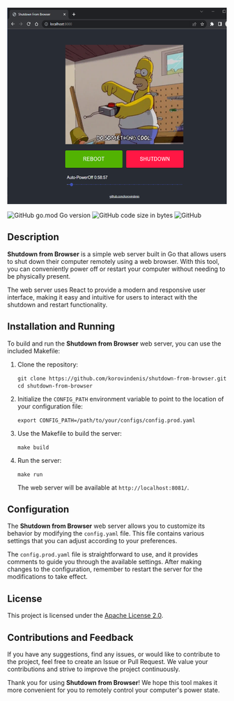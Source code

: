 <p align="center">
  <img height="450px" alt="Shows an illustrated sun in light mode and a moon with stars in dark mode." src="https://github.com/korovindenis/shutdown-from-browser/raw/master/.github/img/homer.png">
</p>

![GitHub go.mod Go version](https://img.shields.io/github/go-mod/go-version/korovindenis/shutdown-from-browser)
![GitHub code size in bytes](https://img.shields.io/github/languages/code-size/korovindenis/shutdown-from-browser)
![GitHub](https://img.shields.io/github/license/korovindenis/shutdown-from-browser)


## Description

**Shutdown from Browser** is a simple web server built in Go that allows users to shut down their computer remotely using a web browser. With this tool, you can conveniently power off or restart your computer without needing to be physically present.

The web server uses React to provide a modern and responsive user interface, making it easy and intuitive for users to interact with the shutdown and restart functionality.

## Installation and Running

To build and run the **Shutdown from Browser** web server, you can use the included Makefile:

1.  Clone the repository:
    
    `git clone https://github.com/korovindenis/shutdown-from-browser.git
    cd shutdown-from-browser` 
    
2.  Initialize the `CONFIG_PATH` environment variable to point to the location of your configuration file:
    
    `export CONFIG_PATH=/path/to/your/configs/config.prod.yaml` 
    
3.  Use the Makefile to build the server:
       
    `make build` 
    
4.  Run the server:
    
    `make run` 
    
    The web server will be available at `http://localhost:8081/`.
    

## Configuration

The **Shutdown from Browser** web server allows you to customize its behavior by modifying the `config.yaml` file. This file contains various settings that you can adjust according to your preferences. 

The `config.prod.yaml` file is straightforward to use, and it provides comments to guide you through the available settings. After making changes to the configuration, remember to restart the server for the modifications to take effect.

## License

This project is licensed under the [Apache License 2.0](https://github.com/korovindenis/shutdown-from-browser/blob/master/LICENSE.md).

## Contributions and Feedback

If you have any suggestions, find any issues, or would like to contribute to the project, feel free to create an Issue or Pull Request. We value your contributions and strive to improve the project continuously.

Thank you for using **Shutdown from Browser**! We hope this tool makes it more convenient for you to remotely control your computer's power state.